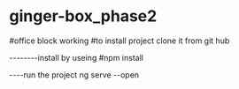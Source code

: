 # ginger-box_phase2
#office block working 
#to install project clone it from git hub





--------install by useing
#npm install


----run the project
ng serve --open
